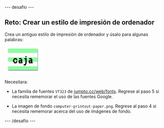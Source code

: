 \--- desafío \---

## Reto: Crear un estilo de impresión de ordenador

Crea un antiguo estilo de impresión de ordenador y úsalo para algunas palabras:

![captura de pantalla](images/letter-fonts-printout.png)

Necesitara:

+ La familia de fuentes `VT323` de <a href="http://jumpto.cc/web-fonts" target="_blank">jumpto.cc/web/fonts</a>. Regrese al paso 5 si necesita rememorar el uso de las fuentes Google.

+ La imagen de fondo `computer-printout-paper.png`. Regrese al paso 4 si necesita rememorar acerca del uso de imágenes de fondo.

\--- /desafío \---
